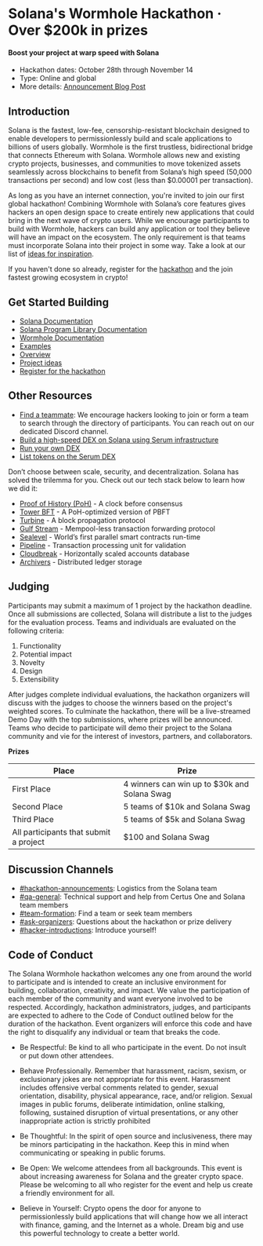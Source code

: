 # Solana's Wormhole Hackathon &middot; Over $200k in prizes
#### Boost your project at warp speed with Solana

* Hackathon dates: October 28th through November 14
* Type: Online and global
* More details: [Announcement Blog Post](https://medium.com/solana-labs/wormhole-solana-ethereum-bridge-d5502e944acb)

## Introduction
Solana is the fastest, low-fee, censorship-resistant blockchain designed to enable developers to permissionlessly build and scale applications to billions of users globally. Wormhole is the first trustless, bidirectional bridge that connects Ethereum with Solana. Wormhole allows new and existing crypto projects, businesses, and communities to move tokenized assets seamlessly across blockchains to benefit from Solana’s high speed (50,000 transactions per second) and low cost (less than $0.00001 per transaction). 

As long as you have an internet connection, you're invited to join our first global hackathon! Combining Wormhole with Solana’s core features gives hackers an open design space to create entirely new applications that could bring in the next wave of crypto users. While we encourage participants to build with Wormhole, hackers can build any application or tool they believe will have an impact on the ecosystem. The only requirement is that teams must incorporate Solana into their project in some way.  Take a look at our list of [ideas for inspiration](https://github.com/solana-labs/wormhole-hackathon/blob/main/ideas.md).
 
If you haven't done so already, register for the [hackathon](https://solana.com/hackathon) and the join fastest growing ecosystem in crypto!

## Get Started Building

* [Solana Documentation](https://docs.solana.com/)
* [Solana Program Library Documentation](https://spl.solana.com/)
* [Wormhole Documentation](https://github.com/certusone/wormhole)
* [Examples](https://docs.solana.com/apps/hello-world)
* [Overview](https://docs.solana.com/cluster/overview)
* [Project ideas](https://github.com/solana-labs/wormhole-hackathon/blob/main/ideas.md)
* [Register for the hackathon](https://solana.com/hackathon)

## Other Resources

* [Find a teammate](https://discord.gg/fYpyaYh): We encourage hackers looking to join or form a team to search through the directory of participants. You can reach out on our dedicated Discord channel.
* [Build a high-speed DEX on Solana using Serum infrastructure](https://serum-academy.com/en/developer-resources/)
* [Run your own DEX](https://serum-academy.com/en/dex-list/)
* [List tokens on the Serum DEX](https://serum-academy.com/en/add-market/)

Don’t choose between scale, security, and decentralization. Solana has solved the trilemma for you. Check out our tech stack below to learn how we did it:

* [Proof of History (PoH)](https://medium.com/solana-labs/proof-of-history-a-clock-for-blockchain-cf47a61a9274) - A clock before consensus
* [Tower BFT](https://medium.com/solana-labs/tower-bft-solanas-high-performance-implementation-of-pbft-464725911e79) - A PoH-optimized version of PBFT
* [Turbine](https://medium.com/solana-labs/turbine-solanas-block-propagation-protocol-solves-the-scalability-trilemma-2ddba46a51db) - A block propagation protocol 
* [Gulf Stream](https://medium.com/solana-labs/gulf-stream-solanas-mempool-less-transaction-forwarding-protocol-d342e72186ad) - Mempool-less transaction forwarding protocol
* [Sealevel](https://medium.com/solana-labs/sealevel-parallel-processing-thousands-of-smart-contracts-d814b378192) - World’s first parallel smart contracts run-time
* [Pipeline](https://medium.com/solana-labs/pipelining-in-solana-the-transaction-processing-unit-2bb01dbd2d8f) - Transaction processing unit for validation
* [Cloudbreak](https://medium.com/solana-labs/cloudbreak-solanas-horizontally-scaled-state-architecture-9a86679dcbb1) - Horizontally scaled accounts database
* [Archivers](https://medium.com/solana-labs/replicators-solanas-solution-to-petabytes-of-blockchain-data-storage-ef79db053fa1) - Distributed ledger storage

## Judging

Participants may submit a maximum of 1 project by the hackathon deadline. Once all submissions are collected, Solana will distribute a list to the judges for the evaluation process. Teams and individuals are evaluated on the following criteria:

1. Functionality
2. Potential impact
3. Novelty
4. Design
5. Extensibility

After judges complete individual evaluations, the hackathon organizers will discuss with the judges to choose the winners based on the project's weighted scores. To culminate the hackathon, there will be a live-streamed Demo Day with the top submissions, where prizes will be announced. Teams who decide to participate will demo their project to the Solana community and vie for the interest of investors, partners, and collaborators. 

**Prizes**

| Place                                  | Prize                                        |
|----------------------------------------|----------------------------------------------|
| First Place                            | 4 winners can win up to $30k and Solana Swag |
| Second Place                           | 5 teams of $10k and Solana Swag              |
| Third Place                            | 5 teams of $5k and Solana Swag               |
| All participants that submit a project | $100 and Solana Swag                          |

## Discussion Channels

* [#hackathon-announcements](): Logistics from the Solana team 
* [#qa-general](https://discord.gg/4Gq2xgb): Technical support and help from Certus One and Solana team members
* [#team-formation](https://discord.gg/fYpyaYh): Find a team or seek team members
* [#ask-organizers](): Questions about the hackathon or prize delivery
* [#hacker-introductions](): Introduce yourself!

## Code of Conduct 

The Solana Wormhole hackathon welcomes any one from around the world to participate and is intended to create an inclusive environment for building, collaboration, creativity, and impact. We value the participation of each member of the community and want everyone involved to be respected. Accordingly, hackathon administrators, judges, and participants are expected to adhere to the Code of Conduct outlined below for the duration of the hackathon. Event organizers will enforce this code and have the right to disqualify any individual or team that breaks the code.

* Be Respectful: Be kind to all who participate in the event. Do not insult or put down other attendees.

* Behave Professionally. Remember that harassment, racism, sexism, or exclusionary jokes are not appropriate for this event. Harassment includes offensive verbal comments related to gender, sexual orientation, disability, physical appearance, race, and/or religion. Sexual images in public forums, deliberate intimidation, online stalking, following, sustained disruption of virtual presentations, or any other inappropriate action is strictly prohibited

* Be Thoughtful: In the spirit of open source and inclusiveness, there may be minors participating in the hackathon. Keep this in mind when communicating or speaking in public forums.

* Be Open: We welcome attendees from all backgrounds. This event is about increasing awareness for Solana and the greater crypto space. Please be welcoming to all who register for the event and help us create a friendly environment for all.

* Believe in Yourself: Crypto opens the door for anyone to permissionlessly build applications that will change how we all interact with finance, gaming, and the Internet as a whole. Dream big and use this powerful technology to create a better world.
